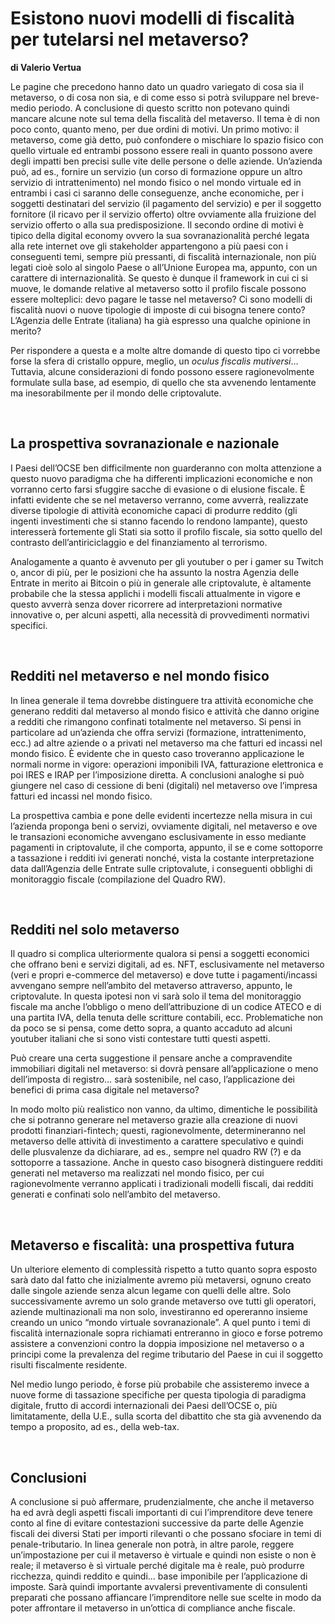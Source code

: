 Esistono nuovi modelli di fiscalità per tutelarsi nel metaverso?
====================================================================

**di Valerio Vertua**

Le pagine che precedono hanno dato un quadro variegato di cosa sia il metaverso,
o di cosa non sia, e di come esso si potrà sviluppare nel breve-medio periodo. A
conclusione di questo scritto non potevano quindi mancare alcune note sul tema
della fiscalità del metaverso. Il tema è di non poco conto, quanto meno, per due
ordini di motivi. Un primo motivo: il metaverso, come già detto, può confondere
o mischiare lo spazio fisico con quello virtuale ed entrambi possono essere
reali in quanto possono avere degli impatti ben precisi sulle vite delle persone
o delle aziende. Un’azienda può, ad es., fornire un servizio (un corso di
formazione oppure un altro servizio di intrattenimento) nel mondo fisico o nel
mondo virtuale ed in entrambi i casi ci saranno delle conseguenze, anche
economiche, per i soggetti destinatari del servizio (il pagamento del servizio)
e per il soggetto fornitore (il ricavo per il servizio offerto) oltre ovviamente
alla fruizione del servizio offerto o alla sua predisposizione. Il secondo
ordine di motivi è tipico della digital economy ovvero la sua sovranazionalità
perché legata alla rete internet ove gli stakeholder appartengono a più paesi
con i conseguenti temi, sempre più pressanti, di fiscalità internazionale, non
più legati cioè solo al singolo Paese o all’Unione Europea ma, appunto, con un
carattere di internazionalità. Se questo è dunque il framework in cui ci si
muove, le domande relative al metaverso sotto il profilo fiscale possono essere
molteplici: devo pagare le tasse nel metaverso? Ci sono modelli di fiscalità
nuovi o nuove tipologie di imposte di cui bisogna tenere conto? L’Agenzia delle
Entrate (italiana) ha già espresso una qualche opinione in merito?

Per rispondere a questa e a molte altre domande di questo tipo ci vorrebbe forse
la sfera di cristallo oppure, meglio, un *oculus fiscalis mutiversi*… Tuttavia,
alcune considerazioni di fondo possono essere ragionevolmente formulate sulla
base, ad esempio, di quello che sta avvenendo lentamente ma inesorabilmente per
il mondo delle criptovalute.

 

La prospettiva sovranazionale e nazionale
---------------------------------------------

I Paesi dell’OCSE ben difficilmente non guarderanno con molta attenzione a
questo nuovo paradigma che ha differenti implicazioni economiche e non vorranno
certo farsi sfuggire sacche di evasione o di elusione fiscale. È infatti
evidente che se nel metaverso verranno, come avverrà, realizzate diverse
tipologie di attività economiche capaci di produrre reddito (gli ingenti
investimenti che si stanno facendo lo rendono lampante), questo interesserà
fortemente gli Stati sia sotto il profilo fiscale, sia sotto quello del
contrasto dell’antiriciclaggio e del finanziamento al terrorismo.

Analogamente a quanto è avvenuto per gli youtuber o per i gamer su Twitch o,
ancor di più, per le posizioni che ha assunto la nostra Agenzia delle
Entrate in merito ai Bitcoin o più in generale alle criptovalute, è altamente
probabile che la stessa applichi i modelli fiscali attualmente in vigore e
questo avverrà senza dover ricorrere ad interpretazioni normative innovative o,
per alcuni aspetti, alla necessità di provvedimenti normativi specifici.

 

Redditi nel metaverso e nel mondo fisico
--------------------------------------------

In linea generale il tema dovrebbe distinguere tra attività economiche che
generano redditi dal metaverso al mondo fisico e attività che danno origine a
redditi che rimangono confinati totalmente nel metaverso. Si pensi in
particolare ad un’azienda che offra servizi (formazione, intrattenimento, ecc.)
ad altre aziende o a privati nel metaverso ma che fatturi ed incassi nel mondo
fisico. È evidente che in questo caso troveranno applicazione le normali norme
in vigore: operazioni imponibili IVA, fatturazione elettronica e poi IRES e IRAP
per l’imposizione diretta. A conclusioni analoghe si può giungere nel caso di
cessione di beni (digitali) nel metaverso ove l’impresa fatturi ed incassi nel
mondo fisico.

La prospettiva cambia e pone delle evidenti incertezze nella misura in cui
l’azienda proponga beni o servizi, ovviamente digitali, nel metaverso e ove le
transazioni economiche avvengano esclusivamente in esso mediante pagamenti in
criptovalute, il che comporta, appunto, il se e come sottoporre a tassazione i
redditi ivi generati nonché, vista la costante interpretazione data dall’Agenzia
delle Entrate sulle criptovalute, i conseguenti obblighi di monitoraggio fiscale
(compilazione del Quadro RW).

 

Redditi nel solo metaverso
------------------------------

Il quadro si complica ulteriormente qualora si pensi a soggetti economici che
offrano beni e servizi digitali, ad es. NFT, esclusivamente nel metaverso
(veri e propri e-commerce del metaverso) e dove tutte i pagamenti/incassi
avvengano sempre nell’ambito del metaverso attraverso, appunto, le criptovalute.
In questa ipotesi non vi sarà solo il tema del monitoraggio fiscale ma anche
l’obbligo o meno dell’attribuzione di un codice ATECO e di una partita IVA,
della tenuta delle scritture contabili, ecc. Problematiche non da poco se si
pensa, come detto sopra, a quanto accaduto ad alcuni youtuber italiani che si
sono visti contestare tutti questi aspetti.

Può creare una certa suggestione il pensare anche a compravendite immobiliari
digitali nel metaverso: si dovrà pensare all’applicazione o meno dell’imposta
di registro… sarà sostenibile, nel caso, l’applicazione dei benefici di prima
casa digitale nel metaverso?

In modo molto più realistico non vanno, da ultimo, dimentiche le possibilità che
si potranno generare nel metaverso grazie alla creazione di nuovi prodotti
finanziari-fintech; questi, ragionevolmente, determineranno nel metaverso
delle attività di investimento a carattere speculativo e quindi delle
plusvalenze da dichiarare, ad es., sempre nel quadro RW (?) e da sottoporre a
tassazione. Anche in questo caso bisognerà distinguere redditi generati nel
metaverso ma realizzati nel mondo fisico, per cui ragionevolmente verranno
applicati i tradizionali modelli fiscali, dai redditi generati e confinati solo
nell’ambito del metaverso.

 

Metaverso e fiscalità: una prospettiva futura
-------------------------------------------------

Un ulteriore elemento di complessità rispetto a tutto quanto sopra esposto sarà
dato dal fatto che inizialmente avremo più metaversi, ognuno creato dalle
singole aziende senza alcun legame con quelli delle altre. Solo successivamente
avremo un solo grande metaverso ove tutti gli operatori, aziende multinazionali
ma non solo, investiranno ed opereranno insieme creando un unico “mondo
virtuale sovranazionale”. A quel punto i temi di fiscalità internazionale
sopra richiamati entreranno in gioco e forse potremo assistere a convenzioni
contro la doppia imposizione nel metaverso o a principi come la prevalenza del
regime tributario del Paese in cui il soggetto risulti fiscalmente residente.

Nel medio lungo periodo, è forse più probabile che assisteremo invece a nuove
forme di tassazione specifiche per questa tipologia di paradigma digitale,
frutto di accordi internazionali dei Paesi dell’OCSE o, più limitatamente, della
U.E., sulla scorta del dibattito che sta già avvenendo da tempo a proposito, ad
es., della web-tax.

 

Conclusioni
---------------

A conclusione si può affermare, prudenzialmente, che anche il metaverso ha ed
avrà degli aspetti fiscali importanti di cui l’imprenditore deve tenere conto al
fine di evitare contestazioni successive da parte delle Agenzie fiscali dei
diversi Stati per importi rilevanti o che possano sfociare in temi di
penale-tributario. In linea generale non potrà, in altre parole, reggere
un’impostazione per cui il metaverso è virtuale e quindi non esiste o non è
reale; il metaverso è sì virtuale perché digitale ma è reale, può produrre
ricchezza, quindi reddito e quindi… base imponibile per l’applicazione di
imposte. Sarà quindi importante avvalersi preventivamente di consulenti
preparati che possano affiancare l’imprenditore nelle sue scelte in modo da
poter affrontare il metaverso in un’ottica di compliance anche fiscale.
